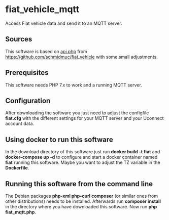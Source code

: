 # fiat_vehicle_mqtt
Access Fiat vehicle data and send it to an MQTT server.

## Sources
This software is based on [api.php](https://github.com/schmidmuc/fiat_vehicle/blob/main/api.php) from https://github.com/schmidmuc/fiat_vehicle with some small adjustments.

## Prerequisites
This software needs PHP 7.x to work and a running MQTT server.

## Configuration
After downloading the software you just need to adjust the configfile __fiat.cfg__ with the different settings for your MQTT server and your Uconnect account data.

## Using docker to run this software
In the download directory of this software just run __docker build -t fiat__ and __docker-compose up -d__ to configure and start a docker container named __fiat__ running this software. Maybe you want to adjust the TZ variable in the __Dockerfile__.

## Running this software from the command line
The Debian packages __php-xml php-curl composer__ (or similar ones from other distributions) needs to be installed. Afterwards run __composer install__ in the directory where you have downloaded this software. Now run __php fiat_mqtt.php__.

